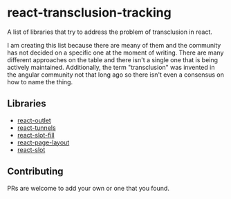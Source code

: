 # react-transclusion-tracking
A list of libraries that try to address the problem of transclusion in react. 

I am creating this list because there are meany of them and the community has not decided on a specific one at the moment of writing. There are many different approaches on the table and there isn't a single one that is being actively maintained. 
Additionally, the term "transclusion" was invented in the angular community not that long ago so there isn't even a consensus on how to name the thing. 


## Libraries
* [react-outlet](https://github.com/carlsverre/react-outlet)
* [react-tunnels](https://github.com/javivelasco/react-tunnels)
* [react-slot-fill](https://github.com/camwest/react-slot-fill)
* [react-page-layout](https://github.com/monvillalon/react-page-layout)
* [react-slot](https://github.com/dschnare/react-slot)


## Contributing
PRs are welcome to add your own or one that you found.

